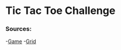 # Tic Tac Toe Challenge

### Sources:
-[Game](https://reactjs.org/tutorial/tutorial.html)
-[Grid](https://alistapart.com/article/faux-grid-tracks/)

